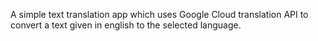 A simple text translation app which uses Google Cloud translation API to convert a text given in english to the selected language.

